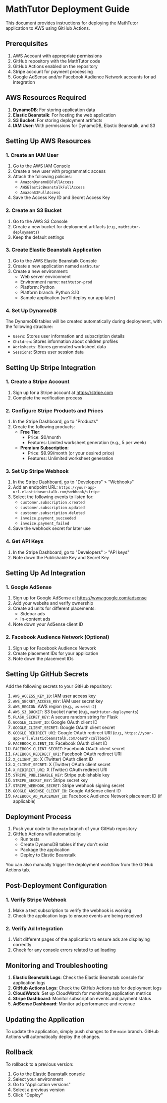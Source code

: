# MathTutor Deployment Guide

This document provides instructions for deploying the MathTutor application to AWS using GitHub Actions.

## Prerequisites

1. AWS Account with appropriate permissions
2. GitHub repository with the MathTutor code
3. GitHub Actions enabled on the repository
4. Stripe account for payment processing
5. Google AdSense and/or Facebook Audience Network accounts for ad integration

## AWS Resources Required

1. **DynamoDB**: For storing application data
2. **Elastic Beanstalk**: For hosting the web application
3. **S3 Bucket**: For storing deployment artifacts
4. **IAM User**: With permissions for DynamoDB, Elastic Beanstalk, and S3

## Setting Up AWS Resources

### 1. Create an IAM User

1. Go to the AWS IAM Console
2. Create a new user with programmatic access
3. Attach the following policies:
   - `AmazonDynamoDBFullAccess`
   - `AWSElasticBeanstalkFullAccess`
   - `AmazonS3FullAccess`
4. Save the Access Key ID and Secret Access Key

### 2. Create an S3 Bucket

1. Go to the AWS S3 Console
2. Create a new bucket for deployment artifacts (e.g., `mathtutor-deployments`)
3. Keep the default settings

### 3. Create Elastic Beanstalk Application

1. Go to the AWS Elastic Beanstalk Console
2. Create a new application named `mathtutor`
3. Create a new environment:
   - Web server environment
   - Environment name: `mathtutor-prod`
   - Platform: Python
   - Platform branch: Python 3.10
   - Sample application (we'll deploy our app later)

### 4. Set Up DynamoDB

The DynamoDB tables will be created automatically during deployment, with the following structure:
- `Users`: Stores user information and subscription details
- `Children`: Stores information about children profiles
- `Worksheets`: Stores generated worksheet data
- `Sessions`: Stores user session data

## Setting Up Stripe Integration

### 1. Create a Stripe Account

1. Sign up for a Stripe account at https://stripe.com
2. Complete the verification process

### 2. Configure Stripe Products and Prices

1. In the Stripe Dashboard, go to "Products"
2. Create the following products:
   - **Free Tier**: 
     - Price: $0/month
     - Features: Limited worksheet generation (e.g., 5 per week)
   - **Premium Subscription**:
     - Price: $9.99/month (or your desired price)
     - Features: Unlimited worksheet generation

### 3. Set Up Stripe Webhook

1. In the Stripe Dashboard, go to "Developers" > "Webhooks"
2. Add an endpoint URL: `https://your-app-url.elasticbeanstalk.com/webhook/stripe`
3. Select the following events to listen for:
   - `customer.subscription.created`
   - `customer.subscription.updated`
   - `customer.subscription.deleted`
   - `invoice.payment_succeeded`
   - `invoice.payment_failed`
4. Save the webhook secret for later use

### 4. Get API Keys

1. In the Stripe Dashboard, go to "Developers" > "API keys"
2. Note down the Publishable Key and Secret Key

## Setting Up Ad Integration

### 1. Google AdSense

1. Sign up for Google AdSense at https://www.google.com/adsense
2. Add your website and verify ownership
3. Create ad units for different placements:
   - Sidebar ads
   - In-content ads
4. Note down your AdSense client ID

### 2. Facebook Audience Network (Optional)

1. Sign up for Facebook Audience Network
2. Create placement IDs for your application
3. Note down the placement IDs

## Setting Up GitHub Secrets

Add the following secrets to your GitHub repository:

1. `AWS_ACCESS_KEY_ID`: IAM user access key
2. `AWS_SECRET_ACCESS_KEY`: IAM user secret key
3. `AWS_REGION`: AWS region (e.g., `us-west-2`)
4. `AWS_S3_BUCKET`: S3 bucket name (e.g., `mathtutor-deployments`)
5. `FLASK_SECRET_KEY`: A secure random string for Flask
6. `GOOGLE_CLIENT_ID`: Google OAuth client ID
7. `GOOGLE_CLIENT_SECRET`: Google OAuth client secret
8. `GOOGLE_REDIRECT_URI`: Google OAuth redirect URI (e.g., `https://your-app-url.elasticbeanstalk.com/oauth/callback`)
9. `FACEBOOK_CLIENT_ID`: Facebook OAuth client ID
10. `FACEBOOK_CLIENT_SECRET`: Facebook OAuth client secret
11. `FACEBOOK_REDIRECT_URI`: Facebook OAuth redirect URI
12. `X_CLIENT_ID`: X (Twitter) OAuth client ID
13. `X_CLIENT_SECRET`: X (Twitter) OAuth client secret
14. `X_REDIRECT_URI`: X (Twitter) OAuth redirect URI
15. `STRIPE_PUBLISHABLE_KEY`: Stripe publishable key
16. `STRIPE_SECRET_KEY`: Stripe secret key
17. `STRIPE_WEBHOOK_SECRET`: Stripe webhook signing secret
18. `GOOGLE_ADSENSE_CLIENT_ID`: Google AdSense client ID
19. `FACEBOOK_AD_PLACEMENT_ID`: Facebook Audience Network placement ID (if applicable)

## Deployment Process

1. Push your code to the `main` branch of your GitHub repository
2. GitHub Actions will automatically:
   - Run tests
   - Create DynamoDB tables if they don't exist
   - Package the application
   - Deploy to Elastic Beanstalk

You can also manually trigger the deployment workflow from the GitHub Actions tab.

## Post-Deployment Configuration

### 1. Verify Stripe Webhook

1. Make a test subscription to verify the webhook is working
2. Check the application logs to ensure events are being received

### 2. Verify Ad Integration

1. Visit different pages of the application to ensure ads are displaying correctly
2. Check for any console errors related to ad loading

## Monitoring and Troubleshooting

1. **Elastic Beanstalk Logs**: Check the Elastic Beanstalk console for application logs
2. **GitHub Actions Logs**: Check the GitHub Actions tab for deployment logs
3. **CloudWatch**: Set up CloudWatch for monitoring application metrics
4. **Stripe Dashboard**: Monitor subscription events and payment status
5. **AdSense Dashboard**: Monitor ad performance and revenue

## Updating the Application

To update the application, simply push changes to the `main` branch. GitHub Actions will automatically deploy the changes.

## Rollback

To rollback to a previous version:

1. Go to the Elastic Beanstalk console
2. Select your environment
3. Go to "Application versions"
4. Select a previous version
5. Click "Deploy" 
